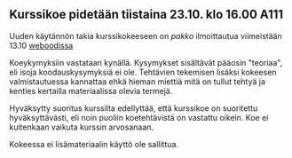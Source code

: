 ## Kurssikoe pidetään tiistaina 23.10. klo 16.00 A111

Uuden käytännön takia kurssikokeeseen on *pakko* ilmoittautua viimeistään 13.10 [weboodissa](https://weboodi.helsinki.fi/hy/opettaptied.jsp?MD5avain=4c9ff576-f054-4672-91f1-2bbe39fadb2d&Kieli=1&OpetTap=126156500&takaisin=vl_kehys.jsp&vl_tila=3&Opas=6191&haettuOpas=6191&ooo_SortJarj=3&Org=116716376)

Koeykymyksiin vastataan kynällä. Kysymykset sisältävät pääosin "teoriaa", eli isoja koodauskysymyksiä ei ole. Tehtävien tekemisen lisäksi kokeesen valmistautuessa kannattaa ehkä hieman miettiä mitä on tullut tehtyä ja kenties kertailla materiaalissa olevia termejä.

Hyväksytty suoritus kurssilta edellyttää, että kurssikoe on suoritettu hyväksyttävästi, eli noin puoliin koetehtävistä on vastattu oikein. Koe ei kuitenkaan vaikuta kurssin arvosanaan.

Kokeessa ei lisämateriaalin käyttö ole sallittua.
